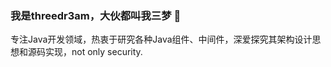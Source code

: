 ### 我是threedr3am，大伙都叫我三梦 👋
专注Java开发领域，热衷于研究各种Java组件、中间件，深爱探究其架构设计思想和源码实现，not only security.

<!--
**threedr3am/threedr3am** is a ✨ _special_ ✨ repository because its `README.md` (this file) appears on your GitHub profile.

Here are some ideas to get you started:

- 🔭 I’m currently working on ...
- 🌱 I’m currently learning ...
- 👯 I’m looking to collaborate on ...
- 🤔 I’m looking for help with ...
- 💬 Ask me about ...
- 📫 How to reach me: ...
- 😄 Pronouns: ...
- ⚡ Fun fact: ...
-->
